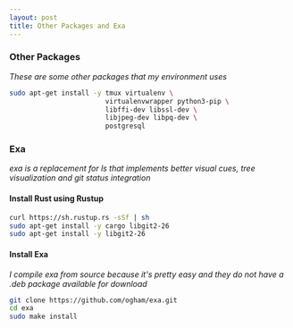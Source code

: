 ```yaml
---
layout: post
title: Other Packages and Exa
---
```

### Other Packages
_These are some other packages that my environment uses_
```bash
sudo apt-get install -y tmux virtualenv \
                        virtualenvwrapper python3-pip \
                        libffi-dev libssl-dev \
                        libjpeg-dev libpq-dev \
                        postgresql
```
### Exa
_exa is a replacement for ls that implements better visual cues, tree visualization and git status integration_
#### Install Rust using Rustup

```bash
curl https://sh.rustup.rs -sSf | sh
sudo apt-get install -y cargo libgit2-26
sudo apt-get install -y libgit2-26
```
#### Install Exa
_I compile exa from source because it's pretty easy and they do not have a .deb package available for download_
```bash
git clone https://github.com/ogham/exa.git
cd exa
sudo make install
```
